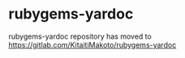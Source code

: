 rubygems-yardoc
===============

rubygems-yardoc repository has moved to https://gitlab.com/KitaitiMakoto/rubygems-yardoc
